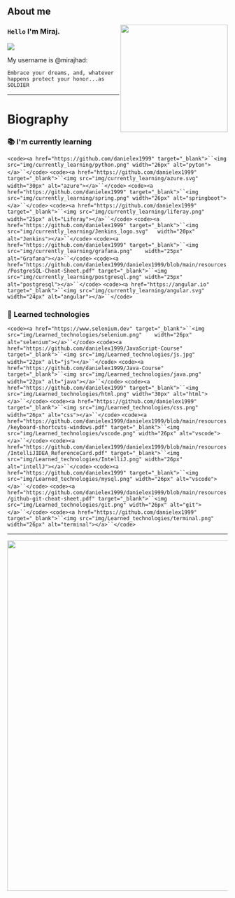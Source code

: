 ## About me

<img align="right" width="245" src="img/noctis.gif"/>

### `Hello` I'm Miraj.

![](https://komarev.com/ghpvc/?username=mirajhad&color=00a0a0&style=plastic)

My username is @mirajhad:

```
Embrace your dreams, and, whatever happens protect your honor...as SOLDIER 
```

---

# Biography

### 📚 I'm currently learning

`<code><a href="https://github.com/danielex1999" target="_blank">``<img src="img/currently_learning/python.png"	width="26px" alt="pyton"></a>``</code>`
`<code><a href="https://github.com/danielex1999" target="_blank">``<img src="img/currently_learning/azure.svg"	width="30px" alt="azure"></a>``</code>`
`<code><a href="https://github.com/danielex1999" target="_blank">``<img src="img/currently_learning/spring.png"	width="26px" alt="springboot"></a>``</code>`
`<code><a href="https://github.com/danielex1999" target="_blank">``<img src="img/currently_learning/liferay.png"	width="25px" alt="Liferay"></a>``</code>`
`<code><a href="https://github.com/danielex1999" target="_blank">``<img src="img/currently_learning/Jenkins_logo.svg"	width="20px" alt="Jenkins"></a>``</code>`
`<code><a href="https://github.com/danielex1999" target="_blank">``<img src="img/currently_learning/grafana.png"	width="25px" alt="Grafana"></a>``</code>`
`<code><a href="https://github.com/danielex1999/danielex1999/blob/main/resources/PostgreSQL-Cheat-Sheet.pdf" target="_blank">``<img src="img/currently_learning/postgresql.png"	width="25px" alt="postgresql"></a>``</code>`
`<code><a href="https://angular.io" target="_blank">``<img src="img/currently_learning/angular.svg"	width="24px" alt="angular"></a>``</code>`

### 📁 Learned technologies

`<code><a href="https://www.selenium.dev" target="_blank">``<img src="img/Learned_technologies/selenium.png"	width="26px" alt="selenium"></a>``</code>`
`<code><a href="https://github.com/danielex1999/JavaScript-Course" target="_blank">``<img src="img/Learned_technologies/js.jpg" width="22px" alt="js"></a>``</code>`
`<code><a href="https://github.com/danielex1999/Java-Course" target="_blank">``<img src="img/Learned_technologies/java.png" width="22px" alt="java"></a>``</code>`
`<code><a href="https://github.com/danielex1999" target="_blank">``<img src="img/Learned_technologies/html.png" width="30px" alt="html"></a>``</code>`
`<code><a href="https://github.com/danielex1999" target="_blank">``<img src="img/Learned_technologies/css.png" width="26px" alt="css"></a>``</code>`
`<code><a href="https://github.com/danielex1999/danielex1999/blob/main/resources/keyboard-shortcuts-windows.pdf" target="_blank">``<img src="img/Learned_technologies/vscode.png" width="26px" alt="vscode"></a>``</code>`
`<code><a href="https://github.com/danielex1999/danielex1999/blob/main/resources/IntelliJIDEA_ReferenceCard.pdf" target="_blank">``<img src="img/Learned_technologies/IntelliJ.png" width="26px" alt="intellJ"></a>``</code>`
`<code><a href="https://github.com/danielex1999" target="_blank">``<img src="img/Learned_technologies/mysql.png" width="26px" alt="vscode"></a>``</code>`
`<code><a href="https://github.com/danielex1999/danielex1999/blob/main/resources/github-git-cheat-sheet.pdf" target="_blank">``<img src="img/Learned_technologies/git.png" width="26px" alt="git"></a>``</code>`
`<code><a href="https://github.com/danielex1999" target="_blank">``<img src="img/Learned_technologies/terminal.png" width="26px" alt="terminal"></a>``</code>`

---

<p align="center">
<img width=800 src="https://github-profile-trophy.vercel.app/?username=danielex1999&margin-w=10&row=1&theme=gruvbox&no-bg=true"/>
</p>

